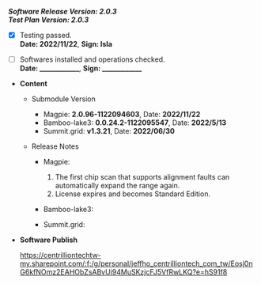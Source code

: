 


  
***Software Release Version: 2.0.3***  
***Test Plan Version: 2.0.3***

* [X] Testing passed.  
      **Date: 2022/11/22**,   **Sign: Isla**

* [ ] Softwares installed and operations checked.  
      **Date: ____________**,   **Sign: ____________**

*  **Content**  
    *  Submodule Version  
        *  Magpie: **2.0.96-1122094603**,          Date: **2022/11/22**  
        *  Bamboo-lake3: **0.0.24.2-1122095547**,          Date: **2022/5/13**  
        *  Summit.grid: **v1.3.21**,          Date: **2022/06/30**

    *  Release Notes  
        *  Magpie:  
            1. The first chip scan that supports alignment faults can automatically expand the range again.  
            2. License expires and becomes Standard Edition.
  
        *  Bamboo-lake3:
  
        *  Summit.grid:
  
* **Software Publish** 

    https://centrilliontechtw-my.sharepoint.com/:f:/g/personal/jeffho_centrilliontech_com_tw/Eosj0nG6kfNOmz2EAHObZsABvUi94MuSKzjcFJ5VfRwLKQ?e=hS91f8